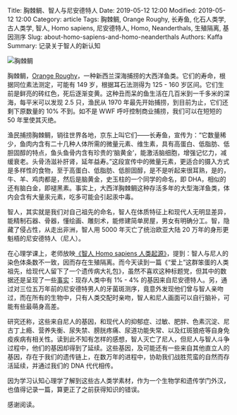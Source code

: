 Title: 胸棘鲷、智人与尼安德特人
Date: 2019-05-12 12:00
Modified: 2019-05-12 12:00
Category: article
Tags: 胸棘鲷, Orange Roughy, 长寿鱼, 化石人类学, 古人类学, 智人, Homo sapiens, 尼安德特人, Homo, Neanderthals, 生殖隔离, 基因测序
Slug: about-homo-sapiens-and-homo-neanderthals
Authors: Kaffa
Summary: 记录关于智人的新认知

![胸棘鲷](https://kaffa.im/static/img/2019/orange_roughy.png "胸棘鲷")

胸棘鲷，[Orange Roughy][1]，一种新西兰深海捕捞的大西洋鱼类。它们的寿命，根据同位素法测定，可能有 149 岁，根据耳石法测得为 125 - 160 岁区间。它们生前是鲜亮的砖红色，死后逐渐变黄。这种丑而呆的鱼生活在几百米到一千多米的深海，每平米可以发现 2.5 只，渔民从 1970 年最先开始捕捞，到目前为止，它们还剩下原数量的 10% 不到。如不是 WWF 呼吁控制商业捕捞，我们可以在短短的 50 年里使其灭绝。

渔民捕捞胸棘鲷，销往世界各地，京东上叫它们——长寿鱼，宣传为：“它数量稀少，鱼肉内含有二十几种人体所需的微量元素、维生素，具有高蛋白、低脂肪、低胆固醇的特点，鱼头鱼骨内含有珍贵的‘脑黄金’，能激活脑细胞，增强记忆力，减缓衰老。头骨汤滋补肝肾，延年益寿。”这段宣传中的微量元素，更适合的摄入方式是多样性的食物，至于高蛋白、低脂肪、低胆固醇，是不是听起来很耳熟，是的，牛、羊、鸡肉都是，然后是脑黄金，史玉柱的一个同学的命名，即 DHA，相似的还有脑白金，即褪黑素。事实上，大西洋胸棘鲷这种存活多年的大型海洋鱼类，体内会含有大量汞元素，吃多可能会引起汞中毒。

智人，其实就是我们对自己祖先的命名，智人在体质特征上和现代人无明显差异，能精制石器、骨器，懂绘画、雕刻术，能修建简单房屋，男女有明确分工。智，隐藏了侵占性，从走出非洲，智人用 5000 年灭亡了统治欧亚大陆 20 万年的身形更魁梧的尼安德特人（尼人）。

在心理学课上，老师放映[《智人 Homo sapiens 人类起源》][2]，提到：智人与尼人的染色体条数不一致，因而存在生殖隔离。而今天读到一篇《“爱上”这群笨蛋的人类祖先，给现代人留下了一个遗传病大礼包》，虽然不喜欢这种标题党，但其中的数据还是呈现了一些[事实][3]：现存人类中有 1% - 4% 的基因来自尼安德特人。另，通过对三位五万年前的尼安德特男人的牙菌斑测序，竟意外发现他们曾与智人亲吻过，而在所有的生物中，只有人类交配时亲吻，智人和尼人画面可以自行脑补，可能有些最萌身高差。

研究还称，这些来自尼人的基因，和现代人的抑郁症、过敏、肥胖、色素沉淀、尼古丁上瘾、营养失衡、尿失禁、膀胱疼痛、尿道功能失常、以及红斑狼疮等自身免疫疾病有相关性。读到此不知有怎样的感想，智人灭亡了尼人，但尼人与智人斗争过程中，他们的基因却得到了延续。这些基因，及可能还有一些来自其他直立人的基因，存在于我们的遗传链上，在数万年的进程中，协助我们战胜荒蛮的自然而存活延续，并通过我们的 DNA 代代相传。

因为学习认知心理学了解到这些古人类学素材，作为一个生物学和遗传学门外汉，也值得记录一篇，算更正了之前获得知识的错误。

感谢阅读。

[1]: https://en.wikipedia.org/wiki/Orange_roughy
[2]: https://www.bilibili.com/video/av1188416/
[3]: https://news.vanderbilt.edu/2016/02/11/neanderthal-dna-has-subtle-but-significant-impact-on-human-traits/
